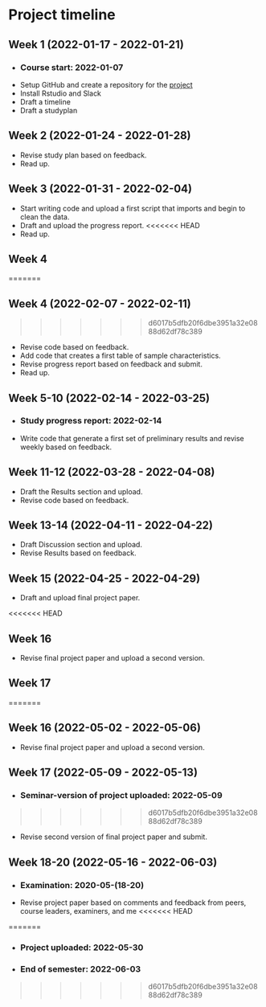 # Project timeline


## Week 1 (2022-01-17 - 2022-01-21)
- ### Course start: 2022-01-07
- Setup GitHub and create a repository for the [project](https://github.com/Hussein-albaaj/opportunities-trauma-care)
- Install Rstudio and Slack
- Draft a timeline
- Draft a studyplan

## Week 2 (2022-01-24 - 2022-01-28)
- Revise study plan based on feedback.
- Read up.

## Week 3 (2022-01-31 - 2022-02-04)
- Start writing code and upload a first script that imports and begin
  to clean the data.
- Draft and upload the progress report.
<<<<<<< HEAD
- Read up.

## Week 4
=======
  
## Week 4 (2022-02-07 - 2022-02-11)
>>>>>>> d6017b5dfb20f6dbe3951a32e0888d62df78c389
- Revise code based on feedback.
- Add code that creates a first table of sample characteristics.
- Revise progress report based on feedback and submit.
- Read up.

## Week 5-10 (2022-02-14 - 2022-03-25)
- ### Study progress report: 2022-02-14
- Write code that generate a first set of preliminary results and
  revise weekly based on feedback.

## Week 11-12 (2022-03-28 - 2022-04-08)
- Draft the Results section and upload.
- Revise code based on feedback.

## Week 13-14 (2022-04-11 - 2022-04-22)
- Draft Discussion section and upload.
- Revise Results based on feedback.

## Week 15 (2022-04-25 - 2022-04-29)
- Draft and upload final project paper.

<<<<<<< HEAD
## Week 16
- Revise final project paper and upload a second version.

## Week 17
=======
## Week 16 (2022-05-02 - 2022-05-06)
- Revise final project paper and upload a second version.

## Week 17 (2022-05-09 - 2022-05-13)
- ### Seminar-version of project uploaded: 2022-05-09
>>>>>>> d6017b5dfb20f6dbe3951a32e0888d62df78c389
- Revise second version of final project paper and submit.

## Week 18-20 (2022-05-16 - 2022-06-03)
- ### Examination: 2020-05-(18-20)
- Revise project paper based on comments and feedback from peers,
  course leaders, examiners, and me
<<<<<<< HEAD




=======
- ### Project uploaded: 2022-05-30
- ### End of semester: 2022-06-03 
>>>>>>> d6017b5dfb20f6dbe3951a32e0888d62df78c389

